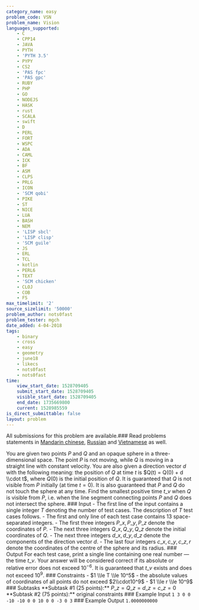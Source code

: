 ```yaml
---
category_name: easy
problem_code: VSN
problem_name: Vision
languages_supported:
    - C
    - CPP14
    - JAVA
    - PYTH
    - 'PYTH 3.5'
    - PYPY
    - CS2
    - 'PAS fpc'
    - 'PAS gpc'
    - RUBY
    - PHP
    - GO
    - NODEJS
    - HASK
    - rust
    - SCALA
    - swift
    - D
    - PERL
    - FORT
    - WSPC
    - ADA
    - CAML
    - ICK
    - BF
    - ASM
    - CLPS
    - PRLG
    - ICON
    - 'SCM qobi'
    - PIKE
    - ST
    - NICE
    - LUA
    - BASH
    - NEM
    - 'LISP sbcl'
    - 'LISP clisp'
    - 'SCM guile'
    - JS
    - ERL
    - TCL
    - kotlin
    - PERL6
    - TEXT
    - 'SCM chicken'
    - CLOJ
    - COB
    - FS
max_timelimit: '2'
source_sizelimit: '50000'
problem_author: nots0fast
problem_tester: mgch
date_added: 4-04-2018
tags:
    - binary
    - cross
    - easy
    - geometry
    - june18
    - likecs
    - nots0fast
    - nots0fast
time:
    view_start_date: 1528709405
    submit_start_date: 1528709405
    visible_start_date: 1528709405
    end_date: 1735669800
    current: 1528985559
is_direct_submittable: false
layout: problem
---
```

All submissions for this problem are available.### Read problems statements in [Mandarin chinese](http://www.codechef.com/download/translated/JUNE18/mandarin/VSN.pdf), [Russian](http://www.codechef.com/download/translated/JUNE18/russian/VSN.pdf) and [Vietnamese](http://www.codechef.com/download/translated/JUNE18/vietnamese/VSN.pdf) as well.

You are given two points $P$ and $Q$ and an opaque sphere in a three-dimensional space. The point $P$ is not moving, while $Q$ is moving in a straight line with constant velocity. You are also given a direction vector $d$ with the following meaning: the position of $Q$ at time $t$ is $Q(t) = Q(0) + d \\cdot t$, where $Q(0)$ is the initial position of $Q$. It is guaranteed that $Q$ is not visible from $P$ initially (at time $t=0$). It is also guaranteed that $P$ and $Q$ do not touch the sphere at any time. Find the smallest positive time $t\_v$ when $Q$ is visible from $P$, i.e. when the line segment connecting points $P$ and $Q$ does not intersect the sphere. ### Input - The first line of the input contains a single integer $T$ denoting the number of test cases. The description of $T$ test cases follows. - The first and only line of each test case contains 13 space-separated integers. - The first three integers $P\_x, P\_y, P\_z$ denote the coordinates of $P$. - The next three integers $Q\_x, Q\_y, Q\_z$ denote the initial coordinates of $Q$. - The next three integers $d\_x, d\_y, d\_z$ denote the components of the direction vector $d$. - The last four integers $c\_x, c\_y, c\_z, r$ denote the coordinates of the centre of the sphere and its radius. ### Output For each test case, print a single line containing one real number — the time $t\_v$. Your answer will be considered correct if its absolute or relative error does not exceed $10^{-6}$. It is guaranteed that $t\_v$ exists and does not exceed $10^9$. ### Constraints - $1 \\le T \\le 10^5$ - the absolute values of coordinates of all points do not exceed $2\\cdot10^9$ - $1 \\le r \\le 10^9$ ### Subtasks \*\*Subtask #1 (25 points):\*\* $P\_z = Q\_z = d\_z = c\_z = 0$ \*\*Subtask #2 (75 points):\*\* original constraints ### Example Input ``` 1 3 0 0 -10 -10 0 0 10 0 0 -3 0 3 ``` ### Example Output ``` 1.0000000000 ```

